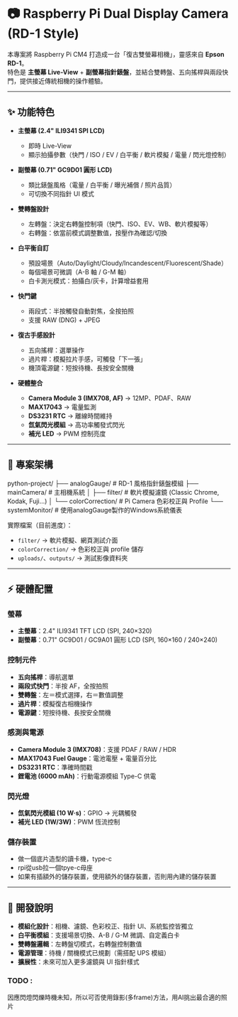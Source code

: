 # 📷 Raspberry Pi Dual Display Camera (RD-1 Style)

本專案將 Raspberry Pi CM4 打造成一台「復古雙螢幕相機」，靈感來自 **Epson RD-1**。  
特色是 **主螢幕 Live-View** + **副螢幕指針錶盤**，並結合雙轉盤、五向搖桿與兩段快門，提供接近傳統相機的操作體驗。

---

## ✨ 功能特色
- **主螢幕 (2.4" ILI9341 SPI LCD)**  
  - 即時 Live-View  
  - 顯示拍攝參數（快門 / ISO / EV / 白平衡 / 軟片模擬 / 電量 / 閃光燈控制）  

- **副螢幕 (0.71" GC9D01 圓形 LCD)**  
  - 類比錶盤風格（電量 / 白平衡 / 曝光補償 / 照片品質）  
  - 可切換不同指針 UI 模式  

- **雙轉盤設計**  
  - 左轉盤：決定右轉盤控制項（快門、ISO、EV、WB、軟片模擬等）  
  - 右轉盤：依當前模式調整數值，按壓作為確認/切換  

- **白平衡自訂**  
  - 預設場景（Auto/Daylight/Cloudy/Incandescent/Fluorescent/Shade）  
  - 每個場景可微調（A-B 軸 / G-M 軸）  
  - 白卡測光模式：拍攝白/灰卡，計算增益套用  

- **快門鍵**  
  - 兩段式：半按觸發自動對焦，全按拍照  
  - 支援 RAW (DNG) + JPEG  

- **復古手感設計**  
  - 五向搖桿：選單操作  
  - 過片桿：模擬拉片手感，可觸發「下一張」  
  - 機頂電源鍵：短按待機、長按安全關機  

- **硬體整合**  
  - **Camera Module 3 (IMX708, AF)** → 12MP、PDAF、RAW  
  - **MAX17043** → 電量監測  
  - **DS3231 RTC** → 離線時間維持  
  - **氙氣閃光模組** → 高功率觸發式閃光  
  - **補光 LED** → PWM 控制亮度  

---

## 📁 專案架構
python-project/
├── analogGauge/ # RD-1 風格指針錶盤模組
├── mainCamera/ # 主相機系統
│ ├── filter/ # 軟片模擬濾鏡 (Classic Chrome, Kodak, Fuji…)
│ └── colorCorrection/ # Pi Camera 色彩校正與 Profile
└── systemMonitor/ # 使用analogGauge製作的Windows系統儀表


實際檔案（目前進度）：
- `filter/` → 軟片模擬、網頁測試介面  
- `colorCorrection/` → 色彩校正與 profile 儲存  
- `uploads/`、`outputs/` → 測試影像資料夾  

---

## ⚡ 硬體配置

### 螢幕
- **主螢幕**：2.4" ILI9341 TFT LCD (SPI, 240×320)  
- **副螢幕**：0.71" GC9D01 / GC9A01 圓形 LCD (SPI, 160×160 / 240×240)  

### 控制元件
- **五向搖桿**：導航選單  
- **兩段式快門**：半按 AF，全按拍照  
- **雙轉盤**：左＝模式選擇，右＝數值調整  
- **過片桿**：模擬復古相機操作  
- **電源鍵**：短按待機、長按安全關機  

### 感測與電源
- **Camera Module 3 (IMX708)**：支援 PDAF / RAW / HDR  
- **MAX17043 Fuel Gauge**：電池電壓 + 電量百分比  
- **DS3231 RTC**：準確時間戳  
- **鋰電池 (6000 mAh)**：行動電源模組 Type-C 供電  

### 閃光燈
- **氙氣閃光模組 (10 W·s)**：GPIO → 光耦觸發  
- **補光 LED (1W/3W)**：PWM 恆流控制  

### 儲存裝置
- 做一個底片造型的讀卡機，type-c
- rpi從usb拉一個tpye-c母座
- 如果有插額外的儲存裝置，使用額外的儲存裝置，否則用內建的儲存裝置
---

## 📝 開發說明
- **模組化設計**：相機、濾鏡、色彩校正、指針 UI、系統監控皆獨立  
- **白平衡模組**：支援場景切換、A-B / G-M 微調、自定義白卡  
- **雙轉盤邏輯**：左轉盤切模式，右轉盤控制數值  
- **電源管理**：待機 / 關機模式已規劃（需搭配 UPS 模組）  
- **擴展性**：未來可加入更多濾鏡與 UI 指針樣式  

### TODO : 
因應閃燈閃爍時機未知，所以可否使用錄影(多frame)方法，用AI挑出最合適的照片
